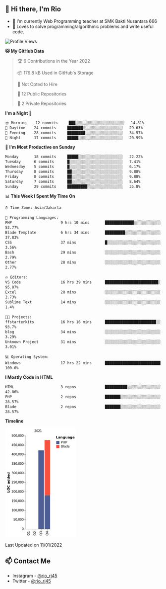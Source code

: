 ## 👋 Hi there, I'm Rio 

-  🔭 I’m currently Web Programming teacher at SMK Bakti Nusantara 666
-  💬 Loves to solve programming/algorithmic problems and write useful code.

<!--START_SECTION:waka-->
![Profile Views](http://img.shields.io/badge/Profile%20Views-1-blue)

**🐱 My GitHub Data** 

> 🏆 6 Contributions in the Year 2022
 > 
> 📦 179.8 kB Used in GitHub's Storage 
 > 
> 🚫 Not Opted to Hire
 > 
> 📜 12 Public Repositories 
 > 
> 🔑 2 Private Repositories  
 > 
**I'm a Night 🦉** 

```text
🌞 Morning    12 commits     ███░░░░░░░░░░░░░░░░░░░░░░   14.81% 
🌆 Daytime    24 commits     ███████░░░░░░░░░░░░░░░░░░   29.63% 
🌃 Evening    28 commits     ████████░░░░░░░░░░░░░░░░░   34.57% 
🌙 Night      17 commits     █████░░░░░░░░░░░░░░░░░░░░   20.99%

```
📅 **I'm Most Productive on Sunday** 

```text
Monday       18 commits     █████░░░░░░░░░░░░░░░░░░░░   22.22% 
Tuesday      6 commits      █░░░░░░░░░░░░░░░░░░░░░░░░   7.41% 
Wednesday    5 commits      █░░░░░░░░░░░░░░░░░░░░░░░░   6.17% 
Thursday     8 commits      ██░░░░░░░░░░░░░░░░░░░░░░░   9.88% 
Friday       8 commits      ██░░░░░░░░░░░░░░░░░░░░░░░   9.88% 
Saturday     7 commits      ██░░░░░░░░░░░░░░░░░░░░░░░   8.64% 
Sunday       29 commits     █████████░░░░░░░░░░░░░░░░   35.8%

```


📊 **This Week I Spent My Time On** 

```text
⌚︎ Time Zone: Asia/Jakarta

💬 Programming Languages: 
PHP                      9 hrs 10 mins       █████████████░░░░░░░░░░░░   52.77% 
Blade Template           6 hrs 34 mins       █████████░░░░░░░░░░░░░░░░   37.83% 
CSS                      37 mins             █░░░░░░░░░░░░░░░░░░░░░░░░   3.56% 
Bash                     29 mins             ░░░░░░░░░░░░░░░░░░░░░░░░░   2.79% 
Other                    28 mins             ░░░░░░░░░░░░░░░░░░░░░░░░░   2.77%

🔥 Editors: 
VS Code                  16 hrs 39 mins      ████████████████████████░   95.87% 
Excel                    28 mins             ░░░░░░░░░░░░░░░░░░░░░░░░░   2.73% 
Sublime Text             14 mins             ░░░░░░░░░░░░░░░░░░░░░░░░░   1.4%

🐱‍💻 Projects: 
ffstarterkits            16 hrs 16 mins      ███████████████████████░░   93.7% 
blog                     34 mins             ░░░░░░░░░░░░░░░░░░░░░░░░░   3.29% 
Unknown Project          31 mins             ░░░░░░░░░░░░░░░░░░░░░░░░░   3.01%

💻 Operating System: 
Windows                  17 hrs 22 mins      █████████████████████████   100.0%

```

**I Mostly Code in HTML** 

```text
HTML                     3 repos             ██████████░░░░░░░░░░░░░░░   42.86% 
PHP                      2 repos             ███████░░░░░░░░░░░░░░░░░░   28.57% 
Blade                    2 repos             ███████░░░░░░░░░░░░░░░░░░   28.57%

```


**Timeline**

![Chart not found](https://raw.githubusercontent.com/neushepa/neushepa/main/charts/bar_graph.png) 


 Last Updated on 11/01/2022
<!--END_SECTION:waka-->

## 📫 Contact Me
- Instagram - [@rio_rj45](https://www.instagram.com/rio_rj45/)
- Twitter - [@rio_rj45](https://twitter.com/rio_rj45)
